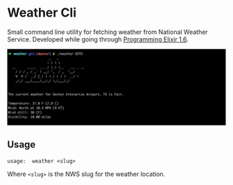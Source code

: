 # Weather Cli

Small command line utility for fetching weather from National Weather Service. Developed while going through [Programming Elixir 1.6](https://pragprog.com/book/elixir16/programming-elixir-1-6).

![screenshot](https://github.com/danbruder/weather-cli/raw/master/img/weather.jpg)

## Usage

```
usage:  weather <slug>
```

Where `<slug>` is the NWS slug for the weather location. 

